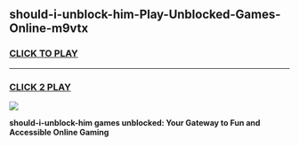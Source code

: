 
## should-i-unblock-him-Play-Unblocked-Games-Online-m9vtx
<h3>
<a href="https://premium76.site?title=should-i-unblock-him&ref=25A">CLICK TO PLAY</a></h3>
<hr>

<h3>
<a href="https://premium76.site?title=should-i-unblock-him&ref=25A">CLICK 2 PLAY</a>
  
</h3>

<a href="https://premium76.site?title=should-i-unblock-him&ref=25A"><img src="https://clearcache.store/games.png"></a>


**should-i-unblock-him games unblocked: Your Gateway to Fun and Accessible Online Gaming**
